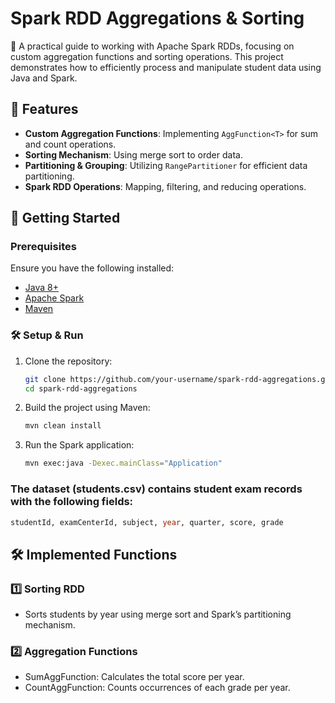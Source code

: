 # Spark RDD Aggregations & Sorting

🚀 A practical guide to working with Apache Spark RDDs, focusing on custom aggregation functions and sorting operations. This project demonstrates how to efficiently process and manipulate student data using Java and Spark.

## 📌 Features
- **Custom Aggregation Functions**: Implementing `AggFunction<T>` for sum and count operations.
- **Sorting Mechanism**: Using merge sort to order data.
- **Partitioning & Grouping**: Utilizing `RangePartitioner` for efficient data partitioning.
- **Spark RDD Operations**: Mapping, filtering, and reducing operations.

## 🚀 Getting Started
### Prerequisites
Ensure you have the following installed:
- [Java 8+](https://www.oracle.com/java/technologies/javase-jdk11-downloads.html)
- [Apache Spark](https://spark.apache.org/)
- [Maven](https://maven.apache.org/)

### 🛠 Setup & Run
1. Clone the repository:
   ```sh
   git clone https://github.com/your-username/spark-rdd-aggregations.git
   cd spark-rdd-aggregations
   ```
2. Build the project using Maven:
   ```sh
   mvn clean install
   ```
3. Run the Spark application:
   ```sh
   mvn exec:java -Dexec.mainClass="Application"
   ```
### The dataset (students.csv) contains student exam records with the following fields:
   ```sql
   studentId, examCenterId, subject, year, quarter, score, grade
   ```

## 🛠 Implemented Functions
### 1️⃣ Sorting RDD
- Sorts students by year using merge sort and Spark’s partitioning mechanism.

### 2️⃣ Aggregation Functions
- SumAggFunction: Calculates the total score per year.
- CountAggFunction: Counts occurrences of each grade per year.



